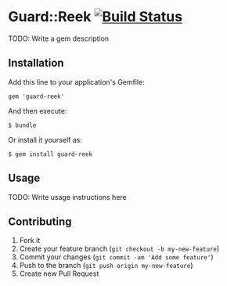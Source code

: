 Guard::Reek  [![Build Status](https://travis-ci.org/gvillalta99/guard-reek.png?branch=master)](https://travis-ci.org/gvillalta99/guard-reek) 
=========================
TODO: Write a gem description

## Installation

Add this line to your application's Gemfile:

    gem 'guard-reek'

And then execute:

    $ bundle

Or install it yourself as:

    $ gem install guard-reek

## Usage

TODO: Write usage instructions here

## Contributing

1. Fork it
2. Create your feature branch (`git checkout -b my-new-feature`)
3. Commit your changes (`git commit -am 'Add some feature'`)
4. Push to the branch (`git push origin my-new-feature`)
5. Create new Pull Request
